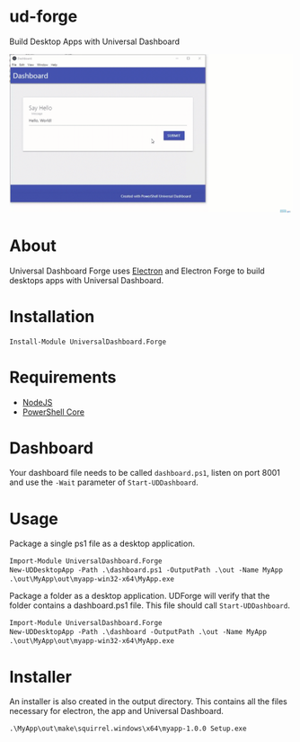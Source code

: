 # ud-forge

Build Desktop Apps with Universal Dashboard

![](./images/forge.gif)

# About

Universal Dashboard Forge uses [Electron](https://electronjs.org/) and Electron Forge to build desktops apps with Universal Dashboard. 

# Installation 

```
Install-Module UniversalDashboard.Forge
```

# Requirements

- [NodeJS ](https://nodejs.org/)
- [PowerShell Core](https://github.com/PowerShell/PowerShell/releases)

# Dashboard

Your dashboard file needs to be called `dashboard.ps1`, listen on port 8001 and use the `-Wait` parameter of `Start-UDDashboard`.

# Usage 

Package a single ps1 file as a desktop application.

```
Import-Module UniversalDashboard.Forge
New-UDDesktopApp -Path .\dashboard.ps1 -OutputPath .\out -Name MyApp
.\out\MyApp\out\myapp-win32-x64\MyApp.exe
```

Package a folder as a desktop application. UDForge will verify that the folder contains a dashboard.ps1 file. This file should call `Start-UDDashboard`.

```
Import-Module UniversalDashboard.Forge
New-UDDesktopApp -Path .\dashboard -OutputPath .\out -Name MyApp
.\out\MyApp\out\myapp-win32-x64\MyApp.exe
```

# Installer

An installer is also created in the output directory. This contains all the files necessary for electron, the app and Universal Dashboard. 

```
.\MyApp\out\make\squirrel.windows\x64\myapp-1.0.0 Setup.exe
```

